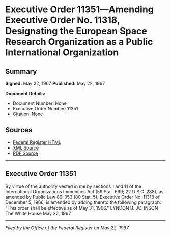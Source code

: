 # Executive Order 11351—Amending Executive Order No. 11318, Designating the European Space Research Organization as a Public International Organization

## Summary

**Signed:** May 22, 1967
**Published:** May 22, 1967

**Document Details:**
- Document Number: None
- Executive Order Number: 11351
- Citation: None

## Sources
- [Federal Register HTML](https://www.presidency.ucsb.edu/documents/executive-order-11351-amending-executive-order-no-11318-designating-the-european-space)
- [XML Source](None)
- [PDF Source](None)

---

## Executive Order 11351

By virtue of the authority vested in me by sections 1 and 11 of the International Organizations Immunities Act (59 Stat. 669; 22 U.S.C. 288), as amended by Public Law 89-353 (80 Stat. 5), Executive Order No. 11318 of December 5, 1966, is amended by adding thereto the following paragraph:
"This order shall be effective as of May 31, 1966."
LYNDON B. JOHNSON
The White House
May 22, 1967

---

*Filed by the Office of the Federal Register on May 22, 1967*

